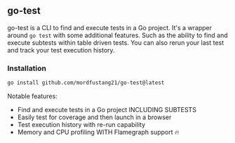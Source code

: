 ## go-test

go-test is a CLI to find and execute tests in a Go project. It's a wrapper
around `go test` with some additional features. Such as the ability to find and
execute subtests within table driven tests. You can also rerun your last test and track your test execution history.

### Installation

```bash
go install github.com/mordfustang21/go-test@latest
```

Notable features:
- Find and execute tests in a Go project INCLUDING SUBTESTS
- Easily test for coverage and then launch in a browser
- Test execution history with re-run capability
- Memory and CPU profiling WITH Flamegraph support 🔥
